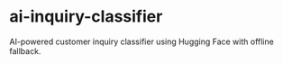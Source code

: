 # ai-inquiry-classifier
AI-powered customer inquiry classifier using Hugging Face with offline fallback.
